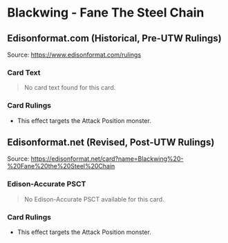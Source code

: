 # Blackwing - Fane The Steel Chain

## Edisonformat.com (Historical, Pre-UTW Rulings)

Source: https://www.edisonformat.com/rulings

### Card Text

> No card text found for this card.

### Card Rulings

*   This effect targets the Attack Position monster.

## Edisonformat.net (Revised, Post-UTW Rulings)

Source: https://edisonformat.net/card?name=Blackwing%20-%20Fane%20the%20Steel%20Chain

### Edison-Accurate PSCT

> No Edison-Accurate PSCT available for this card.

### Card Rulings

*   This effect targets the Attack Position monster.
            